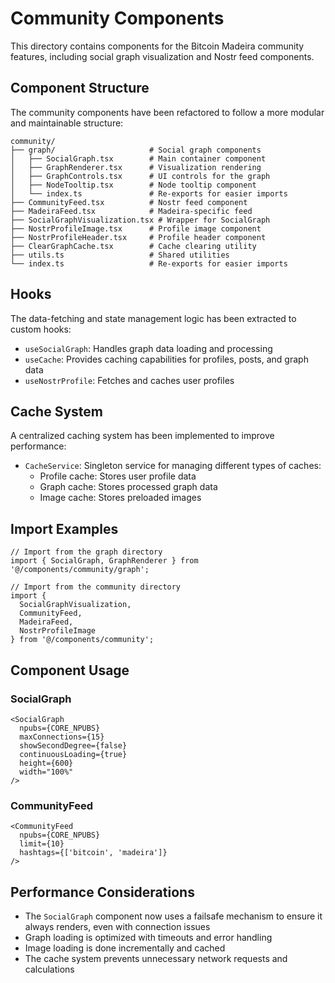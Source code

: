 # Community Components

This directory contains components for the Bitcoin Madeira community features, including social graph visualization and Nostr feed components.

## Component Structure

The community components have been refactored to follow a more modular and maintainable structure:

```
community/
├── graph/                     # Social graph components
│   ├── SocialGraph.tsx        # Main container component
│   ├── GraphRenderer.tsx      # Visualization rendering
│   ├── GraphControls.tsx      # UI controls for the graph
│   ├── NodeTooltip.tsx        # Node tooltip component
│   └── index.ts               # Re-exports for easier imports
├── CommunityFeed.tsx          # Nostr feed component
├── MadeiraFeed.tsx            # Madeira-specific feed
├── SocialGraphVisualization.tsx # Wrapper for SocialGraph
├── NostrProfileImage.tsx      # Profile image component
├── NostrProfileHeader.tsx     # Profile header component
├── ClearGraphCache.tsx        # Cache clearing utility
├── utils.ts                   # Shared utilities
└── index.ts                   # Re-exports for easier imports
```

## Hooks

The data-fetching and state management logic has been extracted to custom hooks:

- `useSocialGraph`: Handles graph data loading and processing
- `useCache`: Provides caching capabilities for profiles, posts, and graph data
- `useNostrProfile`: Fetches and caches user profiles

## Cache System

A centralized caching system has been implemented to improve performance:

- `CacheService`: Singleton service for managing different types of caches:
  - Profile cache: Stores user profile data
  - Graph cache: Stores processed graph data
  - Image cache: Stores preloaded images

## Import Examples

```tsx
// Import from the graph directory
import { SocialGraph, GraphRenderer } from '@/components/community/graph';

// Import from the community directory
import { 
  SocialGraphVisualization, 
  CommunityFeed, 
  MadeiraFeed, 
  NostrProfileImage 
} from '@/components/community';
```

## Component Usage

### SocialGraph

```tsx
<SocialGraph
  npubs={CORE_NPUBS}
  maxConnections={15}
  showSecondDegree={false}
  continuousLoading={true}
  height={600}
  width="100%"
/>
```

### CommunityFeed

```tsx
<CommunityFeed 
  npubs={CORE_NPUBS} 
  limit={10} 
  hashtags={['bitcoin', 'madeira']}
/>
```

## Performance Considerations

- The `SocialGraph` component now uses a failsafe mechanism to ensure it always renders, even with connection issues
- Graph loading is optimized with timeouts and error handling
- Image loading is done incrementally and cached
- The cache system prevents unnecessary network requests and calculations 